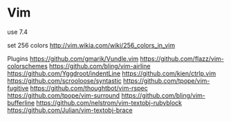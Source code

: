 <h1>Vim</h1>

use 7.4

set 256 colors
http://vim.wikia.com/wiki/256_colors_in_vim

Plugins
https://github.com/gmarik/Vundle.vim
https://github.com/flazz/vim-colorschemes
https://github.com/bling/vim-airline
https://github.com/Yggdroot/indentLine
https://github.com/kien/ctrlp.vim
https://github.com/scrooloose/syntastic
https://github.com/tpope/vim-fugitive
https://github.com/thoughtbot/vim-rspec
https://github.com/tpope/vim-surround
https://github.com/bling/vim-bufferline
https://github.com/nelstrom/vim-textobj-rubyblock
https://github.com/Julian/vim-textobj-brace
